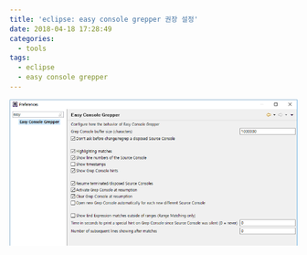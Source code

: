 ```yaml
---
title: 'eclipse: easy console grepper 권장 설정'
date: 2018-04-18 17:28:49
categories:
  - tools
tags:
  - eclipse
  - easy console grepper
---
```


![](/images/easy-console-grepper-1.png)
